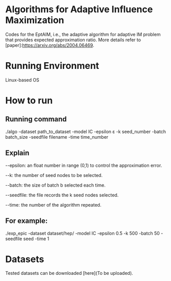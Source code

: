# Algorithms for Adaptive Influence Maximization

Codes for the EptAIM, i.e., the adaptive algorithm for adaptive IM problem that provides expected approximation ratio. More details refer to [paper]:https://arxiv.org/abs/2004.06469.

# Running Environment

Linux-based OS

# How to run

## Running command
./algo -dataset path_to_dataset -model IC -epsilon ε -k seed_number -batch batch_size -seedfile filename -time time_number

## Explain
--epsilon:  an float number in range (0,1) to control the approximation error.

--k: the number of seed nodes to be selected.

--batch: the size of batch b selected each time. 

--seedfile: the file records the k seed nodes selected.

--time: the number of the algorithm repeated.

## For example:

./exp_epic -dataset dataset/hep/ -model IC -epsilon 0.5 -k 500 -batch 50 -seedfile seed -time 1


# Datasets

Tested datasets can be downloaded [here](To be uploaded).
